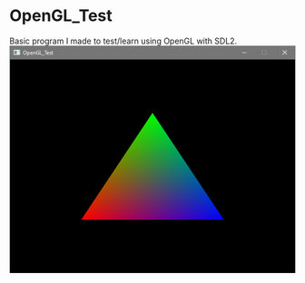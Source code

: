 # OpenGL_Test
Basic program I made to test/learn using OpenGL with SDL2.
![triangle](Screenshots/triangle.png)
